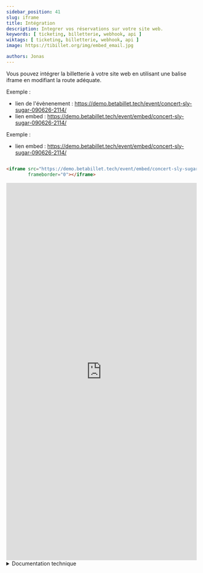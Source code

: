 ```yaml
---
sidebar_position: 41
slug: iframe
title: Intégration
description: Integrer vos réservations sur votre site web.
keywords: [ ticketing, billetterie, webhook, api ]
wiktags: [ ticketing, billetterie, webhook, api ]
image: https://tibillet.org/img/embed_email.jpg

authors: Jonas
---
```


Vous pouvez intégrer la billetterie à votre site web en utilisant une balise iframe en modifiant la route adéquate.

Exemple :

- lien de l'évènenement : https://demo.betabillet.tech/event/concert-sly-sugar-090626-2114/
- lien embed : https://demo.betabillet.tech/event/embed/concert-sly-sugar-090626-2114/

Exemple :

- lien embed : https://demo.betabillet.tech/event/embed/concert-sly-sugar-090626-2114/

```html title="iframe"

<iframe src="https://demo.betabillet.tech/event/embed/concert-sly-sugar-090626-2114/" width="100%" height="1000px"
        frameborder="0"></iframe>
```

<iframe src="https://demo.betabillet.tech/event/embed/concert-sly-sugar-090626-2114/" width="100%" height="1000px" frameborder="0"></iframe>


<details>
<summary>Documentation technique</summary>
Dans "../Front/src/router/routes.js", 2 possibilités :

### 1 - route existante, ajouter un alias :

```
{
    path: '/event/:slug',
    // si iframe
    alias: '/event/embed/:slug',
    name: 'Event',
    component: () => import(/* webpackChunkName: "Event" */ '../views/Event.vue')
}
```

### 2 - nouvelle route :

```
{
    path: '/event/embed/:slug',
    name: 'Event',
    component: () => import(/* webpackChunkName: "Event" */ '../views/Event.vue')
}
```

### Attention :

Toutes les urls contenant le mot "embed" sont à utiliser uniquement dans un "iframe".
</details>

